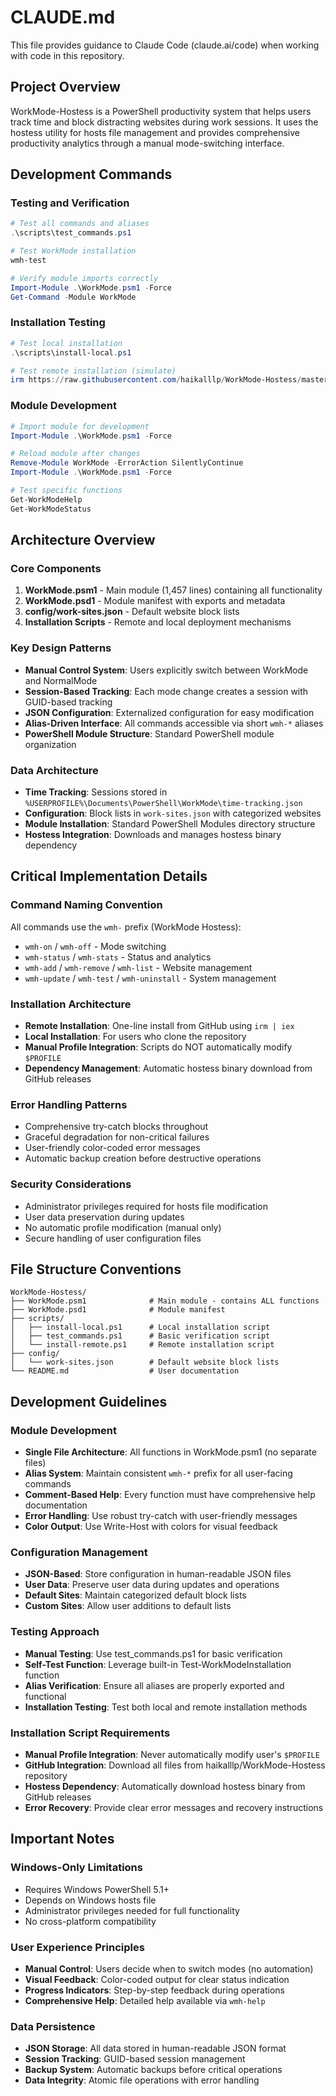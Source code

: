 # CLAUDE.md

This file provides guidance to Claude Code (claude.ai/code) when working with code in this repository.

## Project Overview

WorkMode-Hostess is a PowerShell productivity system that helps users track time and block distracting websites during work sessions. It uses the hostess utility for hosts file management and provides comprehensive productivity analytics through a manual mode-switching interface.

## Development Commands

### Testing and Verification
```powershell
# Test all commands and aliases
.\scripts\test_commands.ps1

# Test WorkMode installation
wmh-test

# Verify module imports correctly
Import-Module .\WorkMode.psm1 -Force
Get-Command -Module WorkMode
```

### Installation Testing
```powershell
# Test local installation
.\scripts\install-local.ps1

# Test remote installation (simulate)
irm https://raw.githubusercontent.com/haikalllp/WorkMode-Hostess/master/scripts/install-remote.ps1 | iex
```

### Module Development
```powershell
# Import module for development
Import-Module .\WorkMode.psm1 -Force

# Reload module after changes
Remove-Module WorkMode -ErrorAction SilentlyContinue
Import-Module .\WorkMode.psm1 -Force

# Test specific functions
Get-WorkModeHelp
Get-WorkModeStatus
```

## Architecture Overview

### Core Components
1. **WorkMode.psm1** - Main module (1,457 lines) containing all functionality
2. **WorkMode.psd1** - Module manifest with exports and metadata
3. **config/work-sites.json** - Default website block lists
4. **Installation Scripts** - Remote and local deployment mechanisms

### Key Design Patterns
- **Manual Control System**: Users explicitly switch between WorkMode and NormalMode
- **Session-Based Tracking**: Each mode change creates a session with GUID-based tracking
- **JSON Configuration**: Externalized configuration for easy modification
- **Alias-Driven Interface**: All commands accessible via short `wmh-*` aliases
- **PowerShell Module Structure**: Standard PowerShell module organization

### Data Architecture
- **Time Tracking**: Sessions stored in `%USERPROFILE%\Documents\PowerShell\WorkMode\time-tracking.json`
- **Configuration**: Block lists in `work-sites.json` with categorized websites
- **Module Installation**: Standard PowerShell Modules directory structure
- **Hostess Integration**: Downloads and manages hostess binary dependency

## Critical Implementation Details

### Command Naming Convention
All commands use the `wmh-` prefix (WorkMode Hostess):
- `wmh-on` / `wmh-off` - Mode switching
- `wmh-status` / `wmh-stats` - Status and analytics
- `wmh-add` / `wmh-remove` / `wmh-list` - Website management
- `wmh-update` / `wmh-test` / `wmh-uninstall` - System management

### Installation Architecture
- **Remote Installation**: One-line install from GitHub using `irm | iex`
- **Local Installation**: For users who clone the repository
- **Manual Profile Integration**: Scripts do NOT automatically modify `$PROFILE`
- **Dependency Management**: Automatic hostess binary download from GitHub releases

### Error Handling Patterns
- Comprehensive try-catch blocks throughout
- Graceful degradation for non-critical failures
- User-friendly color-coded error messages
- Automatic backup creation before destructive operations

### Security Considerations
- Administrator privileges required for hosts file modification
- User data preservation during updates
- No automatic profile modification (manual only)
- Secure handling of user configuration files

## File Structure Conventions

```
WorkMode-Hostess/
├── WorkMode.psm1              # Main module - contains ALL functions
├── WorkMode.psd1              # Module manifest
├── scripts/
│   ├── install-local.ps1      # Local installation script
│   ├── test_commands.ps1      # Basic verification script
│   └── install-remote.ps1     # Remote installation script
├── config/
│   └── work-sites.json        # Default website block lists
└── README.md                  # User documentation
```

## Development Guidelines

### Module Development
- **Single File Architecture**: All functions in WorkMode.psm1 (no separate files)
- **Alias System**: Maintain consistent `wmh-*` prefix for all user-facing commands
- **Comment-Based Help**: Every function must have comprehensive help documentation
- **Error Handling**: Use robust try-catch with user-friendly messages
- **Color Output**: Use Write-Host with colors for visual feedback

### Configuration Management
- **JSON-Based**: Store configuration in human-readable JSON files
- **User Data**: Preserve user data during updates and operations
- **Default Sites**: Maintain categorized default block lists
- **Custom Sites**: Allow user additions to default lists

### Testing Approach
- **Manual Testing**: Use test_commands.ps1 for basic verification
- **Self-Test Function**: Leverage built-in Test-WorkModeInstallation function
- **Alias Verification**: Ensure all aliases are properly exported and functional
- **Installation Testing**: Test both local and remote installation methods

### Installation Script Requirements
- **Manual Profile Integration**: Never automatically modify user's `$PROFILE`
- **GitHub Integration**: Download all files from haikalllp/WorkMode-Hostess repository
- **Hostess Dependency**: Automatically download hostess binary from GitHub releases
- **Error Recovery**: Provide clear error messages and recovery instructions

## Important Notes

### Windows-Only Limitations
- Requires Windows PowerShell 5.1+
- Depends on Windows hosts file
- Administrator privileges needed for full functionality
- No cross-platform compatibility

### User Experience Principles
- **Manual Control**: Users decide when to switch modes (no automation)
- **Visual Feedback**: Color-coded output for clear status indication
- **Progress Indicators**: Step-by-step feedback during operations
- **Comprehensive Help**: Detailed help available via `wmh-help`

### Data Persistence
- **JSON Storage**: All data stored in human-readable JSON format
- **Session Tracking**: GUID-based session management
- **Backup System**: Automatic backups before critical operations
- **Data Integrity**: Atomic file operations with error handling